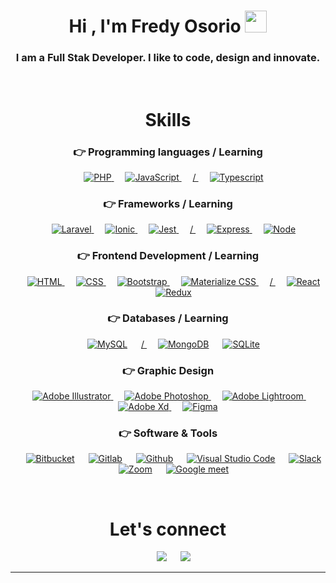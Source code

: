 
<h1 align="center">Hi , I'm Fredy Osorio <img src="https://media.giphy.com/media/hvRJCLFzcasrR4ia7z/giphy.gif" width="35"></h1>

<h3 align="center">I am a Full Stak Developer. I like to code, design and innovate.</h3>

</br>

<h1 align="center">Skills</h1>

<h3 align="center">👉 Programming languages / Learning</h3>
<p align="center">
  &emsp;
  <a href="https://www.php.net/" target="_blank">
    <img alt="PHP" src="https://img.shields.io/badge/PHP-%23777BB4.svg?logo=php&logoColor=white"/>
  </a>
  &emsp;
  <a href="https://developer.mozilla.org/en-US/docs/Web/JavaScript" target="_blank"> 
     <img alt="JavaScript" src="https://img.shields.io/badge/JavaScript-323330?style=flat&logo=javascript&logoColor=F7DF1E">
  </a>
  &emsp;
  <a href="" target="_blank"> 
     /
  </a>
  &emsp;
  <a href="https://www.typescriptlang.org/" target="_blank">
    <img alt="Typescript" src="https://img.shields.io/badge/TypeScript-007ACC?style=flat&logo=typescript&logoColor=white"/>
  </a>
</p>

<h3 align="center">👉 Frameworks / Learning</h3>
<p align="center">
  &emsp;
  <a href="https://laravel.com/" target="_blank">
    <img alt="Laravel" src="https://img.shields.io/badge/Laravel-FF2D20?style=flat&logo=laravel&logoColor=white"/>
  </a>
  &emsp;
  <a href="https://ionicframework.com/" target="_blank">
    <img alt="Ionic" src="https://img.shields.io/badge/Ionic-3880FF?style=flat&logo=ionic&logoColor=white"/>
  </a>
  &emsp;
  <a href="https://jestjs.io/" target="_blank">
    <img alt="Jest" src="https://img.shields.io/badge/Jest-C21325?style=flat&logo=jest&logoColor=white"/>
  </a>
  &emsp;
  <a href="" target="_blank"> 
     /
  </a>
  &emsp;
  <a href="https://expressjs.com/es/" target="_blank">
    <img alt="Express" src="https://img.shields.io/badge/Express.js-000000?style=flat&logo=express&logoColor=white"/>
  </a>
  &emsp;
  <a href="https://nodejs.org/" target="_blank">
    <img alt="Node" src="https://img.shields.io/badge/Node.js-339933?style=flat&logo=nodedotjs&logoColor=white"/>
  </a>
</p>

<h3 align="center">👉 Frontend Development / Learning</h3>
<p align="center"> 
  &emsp; 
  <a href="https://www.w3.org/html/" target="_blank"> 
   <img alt="HTML" src="https://img.shields.io/badge/HTML5%20-%23E34F26.svg?logo=html5&logoColor=white">
  </a>   
  &emsp;
  <a href="https://www.w3schools.com/css/" target="_blank">
    <img alt="CSS" src="https://img.shields.io/badge/CSS%20-%231572B6.svg?logo=css3&logoColor=white">
  </a> 
  &emsp;
  <a href="https://getbootstrap.com" target="_blank"> 
    <img alt="Bootstrap" src="https://img.shields.io/badge/Bootstrap-%23563D7C.svg?style=flat&logo=bootstrap&logoColor=white"/>
  </a>
  &emsp;
  <a href="https://materializecss.com/" target="_blank"> 
    <img alt="Materialize CSS" src="https://img.shields.io/badge/-materialize--css-ff69b4?style=flat&logo=materialize--css&logoColor=white"/>
  </a>
  &emsp;
  <a href="" target="_blank"> 
     /
  </a>
  &emsp;
  <a href="https://es.reactjs.org/" target="_blank"> 
    <img alt="React" src="https://img.shields.io/badge/React-20232A?style=flat&logo=react&logoColor=61DAFB"/>
  </a>
  &emsp;
  <a href="https://es.redux.js.org/" target="_blank"> 
    <img alt="Redux" src="https://img.shields.io/badge/Redux-593D88?style=flat&logo=redux&logoColor=white"/>
  </a>
</p>

<h3 align="center">👉 Databases / Learning</h3>
<p align="center">
  &emsp;
    <a href="https://www.mysql.com/" target="_blank"><img alt="MySQL" src="https://img.shields.io/badge/MySQL-00000F?style=flat&logo=mysql&logoColor=white"></a>
  &emsp;
  <a href="" target="_blank"> 
     /
  </a>
  &emsp;
    <a href="https://www.mongodb.com/" target="_blank"><img alt="MongoDB" src="https://img.shields.io/badge/MongoDB-white?style=flat&logo=mongodb&logoColor=4EA94"></a>
  &emsp;
    <a href="https://www.sqlite.org/" target="_blank"><img alt="SQLite" src ="https://img.shields.io/badge/sqlite-%2307405e.svg?style=flat&logo=sqlite&logoColor=white"/></a>
</p>

<h3 align="center">👉 Graphic Design </h3>
<p align="center">
  &emsp;  
   <a href="https://www.adobe.com/in/products/illustrator.html" target="_blank"> 
    <img alt="Adobe Illustrator" src="https://img.shields.io/badge/Adobe Illustrator-%23FF9A00.svg?style=flat&logo=adobeillustrator&logoColor=white"/>
  </a> 
  &emsp;
  <a href="https://www.adobe.com/in/products/photoshop.html" target="_blank"> 
    <img alt="Adobe Photoshop" src="https://img.shields.io/badge/Adobe%20Photoshop-31A8FF?style=flat&logo=Adobe%20Photoshop&logoColor=black"/> 
  </a>
  &emsp;
  <a href="https://www.adobe.com/in/products/photoshop-lightroom.html" target="_blank"> 
   <img alt="Adobe Lightroom" src="https://img.shields.io/badge/Adobe%20Lightroom-31A8FF?style=flat&logo=Adobe%20Lightroom&logoColor=white"/>
  </a>
  &emsp;
  <a href="https://www.adobe.com/in/products/xd.html" target="_blank"> 
    <img alt="Adobe Xd" src="https://img.shields.io/badge/Adobe%20XD-470137?style=flat&logo=Adobe%20XD&logoColor=#FF61F6"/>
  </a>
  &emsp;
  <a href="https://www.figma.com/" target="_blank">
  	<img alt="Figma" src="https://img.shields.io/badge/Figma-F24E1E?style=flat&logo=figma&logoColor=white"/>
  </a>
</p>

<h3 align="center">👉 Software & Tools </h3> 
<p align="center">
  &emsp;
    <a href="https://bitbucket.org/" target="_blank"><img alt="Bitbucket" src="https://img.shields.io/badge/Bitbucket-0747a6?style=flat&logo=bitbucket&logoColor=white"></a>
  &emsp;
    <a href="https://about.gitlab.com/" target="_blank"><img alt="Gitlab" src="https://img.shields.io/badge/GitLab-330F63?style=flat&logo=gitlab&logoColor=white"></a>
  &emsp;
    <a href="https://github.com/" target="_blank"><img alt="Github" src="https://img.shields.io/badge/GitHub-100000?style=flat&logo=github&logoColor=white"></a>
  &emsp;
    <a href="https://code.visualstudio.com/" target="_blank"><img alt="Visual Studio Code" src="https://img.shields.io/badge/Visual%20Studio%20Code-0078d7.svg?logo=visual-studio-code&logoColor=white"></a>
  &emsp;
    <a href="https://slack.com/intl/" target="_blank"><img alt="Slack" src="https://img.shields.io/badge/Slack-4A154B?style=flat&logo=slack&logoColor=white"></a>
  &emsp;
    <a href="https://zoom.us/" target="_blank"><img alt="Zoom" src="https://img.shields.io/badge/Zoom-2D8CFF?style=flat&logo=zoom&logoColor=white"></a>
  &emsp;
    <a href="https://meet.google.com/" target="_blank"><img alt="Google meet" src="https://img.shields.io/badge/Google%20Meet-32A350?style=flat&logo=google-meet&logoColor=white"></a>
</p>

<br/>


<h1 align="center">Let's connect</h1>
<p align="center">
  &emsp;
    <a href="https://www.linkedin.com/in/fredy-osorio/" target="_blank"><img src="https://img.shields.io/badge/LinkedIn-0077B5?style=for-the-badge&logo=linkedin&logoColor=white"></a>
  &emsp;
    <a href="mailto:fredyosorio2617@gmail.com" target="_blank"><img src="https://img.shields.io/badge/Gmail-D14836?style=for-the-badge&logo=gmail&logoColor=white"></a>	
</p>

<hr/>
